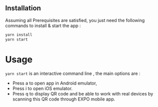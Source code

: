 
## Installation

Assuming all Prerequisites are satisfied, you just need the following commands to install & start the app :

```js
yarn install
yarn start
```

# Usage

`yarn start` is an interactive command line , the main options are :

- Press a to open app in  Android emulator,
- Press i to open iOS emulator.
- Press q to display QR code and be able to work with real devices by scanning this QR code through EXPO mobile app.

